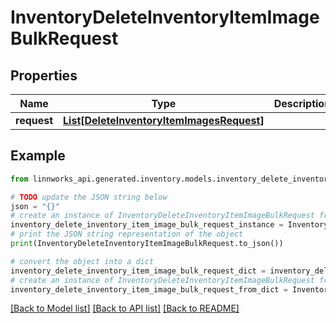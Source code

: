 # InventoryDeleteInventoryItemImageBulkRequest


## Properties

Name | Type | Description | Notes
------------ | ------------- | ------------- | -------------
**request** | [**List[DeleteInventoryItemImagesRequest]**](DeleteInventoryItemImagesRequest.md) |  | [optional] 

## Example

```python
from linnworks_api.generated.inventory.models.inventory_delete_inventory_item_image_bulk_request import InventoryDeleteInventoryItemImageBulkRequest

# TODO update the JSON string below
json = "{}"
# create an instance of InventoryDeleteInventoryItemImageBulkRequest from a JSON string
inventory_delete_inventory_item_image_bulk_request_instance = InventoryDeleteInventoryItemImageBulkRequest.from_json(json)
# print the JSON string representation of the object
print(InventoryDeleteInventoryItemImageBulkRequest.to_json())

# convert the object into a dict
inventory_delete_inventory_item_image_bulk_request_dict = inventory_delete_inventory_item_image_bulk_request_instance.to_dict()
# create an instance of InventoryDeleteInventoryItemImageBulkRequest from a dict
inventory_delete_inventory_item_image_bulk_request_from_dict = InventoryDeleteInventoryItemImageBulkRequest.from_dict(inventory_delete_inventory_item_image_bulk_request_dict)
```
[[Back to Model list]](../README.md#documentation-for-models) [[Back to API list]](../README.md#documentation-for-api-endpoints) [[Back to README]](../README.md)



